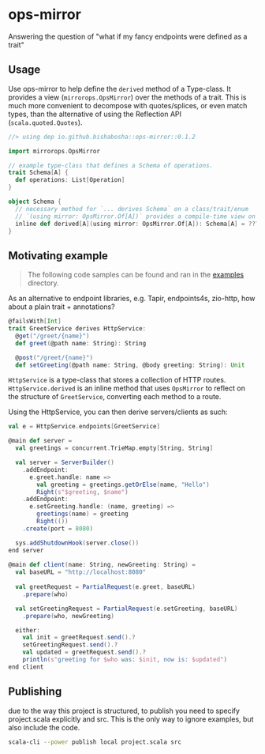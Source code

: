 # ops-mirror

Answering the question of "what if my fancy endpoints were defined as a trait"

## Usage

Use ops-mirror to help define the `derived` method of a Type-class. It provides a view (`mirrorops.OpsMirror`) over the methods of a trait. This is much more convenient to decompose with quotes/splices, or even match types, than the alternative of using the Reflection API (`scala.quoted.Quotes`).

```scala
//> using dep io.github.bishabosha::ops-mirror::0.1.2

import mirrorops.OpsMirror

// example type-class that defines a Schema of operations.
trait Schema[A] {
  def operations: List[Operation]
}

object Schema {
  // necessary method for `... derives Schema` on a class/trait/enum
  // `(using mirror: OpsMirror.Of[A])` provides a compile-time view on the methods of `A`.
  inline def derived[A](using mirror: OpsMirror.Of[A]): Schema[A] = ???
}
```

## Motivating example

> The following code samples can be found and ran in the [examples](examples) directory.

As an alternative to endpoint libraries, e.g. Tapir, endpoints4s, zio-http, how about a plain trait + annotations?

```scala
@failsWith[Int]
trait GreetService derives HttpService:
  @get("/greet/{name}")
  def greet(@path name: String): String

  @post("/greet/{name}")
  def setGreeting(@path name: String, @body greeting: String): Unit
```

`HttpService` is a type-class that stores a collection of HTTP routes. `HttpService.derived` is an inline method that uses `OpsMirror` to reflect on the structure of `GreetService`, converting each method to a route.

Using the HttpService, you can then derive servers/clients as such:

```scala
val e = HttpService.endpoints[GreetService]

@main def server =
  val greetings = concurrent.TrieMap.empty[String, String]

  val server = ServerBuilder()
    .addEndpoint:
      e.greet.handle: name =>
        val greeting = greetings.getOrElse(name, "Hello")
        Right(s"$greeting, $name")
    .addEndpoint:
      e.setGreeting.handle: (name, greeting) =>
        greetings(name) = greeting
        Right(())
    .create(port = 8080)

  sys.addShutdownHook(server.close())
end server
    
@main def client(name: String, newGreeting: String) =
  val baseURL = "http://localhost:8080"
  
  val greetRequest = PartialRequest(e.greet, baseURL)
    .prepare(who)

  val setGreetingRequest = PartialRequest(e.setGreeting, baseURL)
    .prepare(who, newGreeting)

  either:
    val init = greetRequest.send().?
    setGreetingRequest.send().?
    val updated = greetRequest.send().?
    println(s"greeting for $who was: $init, now is: $updated")
end client
```

## Publishing

due to the way this project is structured, to publish you need to specify project.scala explicitly and src. This is the only way to ignore examples, but also include the code.

```bash
scala-cli --power publish local project.scala src
```
